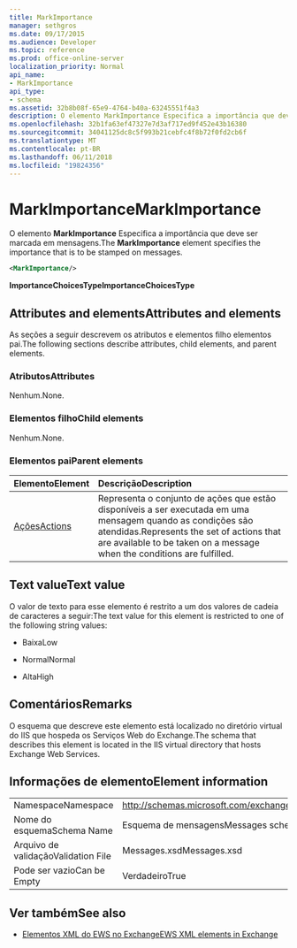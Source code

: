 ```yaml
---
title: MarkImportance
manager: sethgros
ms.date: 09/17/2015
ms.audience: Developer
ms.topic: reference
ms.prod: office-online-server
localization_priority: Normal
api_name:
- MarkImportance
api_type:
- schema
ms.assetid: 32b8b08f-65e9-4764-b40a-63245551f4a3
description: O elemento MarkImportance Especifica a importância que deve ser marcada em mensagens.
ms.openlocfilehash: 32b1fa63ef47327e7d3af717ed9f452e43b16380
ms.sourcegitcommit: 34041125dc8c5f993b21cebfc4f8b72f0fd2cb6f
ms.translationtype: MT
ms.contentlocale: pt-BR
ms.lasthandoff: 06/11/2018
ms.locfileid: "19824356"
---
```

# <a name="markimportance"></a><span data-ttu-id="4b57c-103">MarkImportance</span><span class="sxs-lookup"><span data-stu-id="4b57c-103">MarkImportance</span></span>

<span data-ttu-id="4b57c-104">O elemento **MarkImportance** Especifica a importância que deve ser marcada em mensagens.</span><span class="sxs-lookup"><span data-stu-id="4b57c-104">The **MarkImportance** element specifies the importance that is to be stamped on messages.</span></span> 
  
```XML
<MarkImportance/>
```

 <span data-ttu-id="4b57c-105">**ImportanceChoicesType**</span><span class="sxs-lookup"><span data-stu-id="4b57c-105">**ImportanceChoicesType**</span></span>
## <a name="attributes-and-elements"></a><span data-ttu-id="4b57c-106">Attributes and elements</span><span class="sxs-lookup"><span data-stu-id="4b57c-106">Attributes and elements</span></span>

<span data-ttu-id="4b57c-107">As seções a seguir descrevem os atributos e elementos filho elementos pai.</span><span class="sxs-lookup"><span data-stu-id="4b57c-107">The following sections describe attributes, child elements, and parent elements.</span></span>
  
### <a name="attributes"></a><span data-ttu-id="4b57c-108">Atributos</span><span class="sxs-lookup"><span data-stu-id="4b57c-108">Attributes</span></span>

<span data-ttu-id="4b57c-109">Nenhum.</span><span class="sxs-lookup"><span data-stu-id="4b57c-109">None.</span></span>
  
### <a name="child-elements"></a><span data-ttu-id="4b57c-110">Elementos filho</span><span class="sxs-lookup"><span data-stu-id="4b57c-110">Child elements</span></span>

<span data-ttu-id="4b57c-111">Nenhum.</span><span class="sxs-lookup"><span data-stu-id="4b57c-111">None.</span></span>
  
### <a name="parent-elements"></a><span data-ttu-id="4b57c-112">Elementos pai</span><span class="sxs-lookup"><span data-stu-id="4b57c-112">Parent elements</span></span>

|<span data-ttu-id="4b57c-113">**Elemento**</span><span class="sxs-lookup"><span data-stu-id="4b57c-113">**Element**</span></span>|<span data-ttu-id="4b57c-114">**Descrição**</span><span class="sxs-lookup"><span data-stu-id="4b57c-114">**Description**</span></span>|
|:-----|:-----|
|[<span data-ttu-id="4b57c-115">Ações</span><span class="sxs-lookup"><span data-stu-id="4b57c-115">Actions</span></span>](actions.md) <br/> |<span data-ttu-id="4b57c-116">Representa o conjunto de ações que estão disponíveis a ser executada em uma mensagem quando as condições são atendidas.</span><span class="sxs-lookup"><span data-stu-id="4b57c-116">Represents the set of actions that are available to be taken on a message when the conditions are fulfilled.</span></span>  <br/> |
   
## <a name="text-value"></a><span data-ttu-id="4b57c-117">Text value</span><span class="sxs-lookup"><span data-stu-id="4b57c-117">Text value</span></span>

<span data-ttu-id="4b57c-118">O valor de texto para esse elemento é restrito a um dos valores de cadeia de caracteres a seguir:</span><span class="sxs-lookup"><span data-stu-id="4b57c-118">The text value for this element is restricted to one of the following string values:</span></span>
  
- <span data-ttu-id="4b57c-119">Baixa</span><span class="sxs-lookup"><span data-stu-id="4b57c-119">Low</span></span>
    
- <span data-ttu-id="4b57c-120">Normal</span><span class="sxs-lookup"><span data-stu-id="4b57c-120">Normal</span></span>
    
- <span data-ttu-id="4b57c-121">Alta</span><span class="sxs-lookup"><span data-stu-id="4b57c-121">High</span></span>
    
## <a name="remarks"></a><span data-ttu-id="4b57c-122">Comentários</span><span class="sxs-lookup"><span data-stu-id="4b57c-122">Remarks</span></span>

<span data-ttu-id="4b57c-123">O esquema que descreve este elemento está localizado no diretório virtual do IIS que hospeda os Serviços Web do Exchange.</span><span class="sxs-lookup"><span data-stu-id="4b57c-123">The schema that describes this element is located in the IIS virtual directory that hosts Exchange Web Services.</span></span>
  
## <a name="element-information"></a><span data-ttu-id="4b57c-124">Informações de elemento</span><span class="sxs-lookup"><span data-stu-id="4b57c-124">Element information</span></span>

|||
|:-----|:-----|
|<span data-ttu-id="4b57c-125">Namespace</span><span class="sxs-lookup"><span data-stu-id="4b57c-125">Namespace</span></span>  <br/> |http://schemas.microsoft.com/exchange/services/2006/messages  <br/> |
|<span data-ttu-id="4b57c-126">Nome do esquema</span><span class="sxs-lookup"><span data-stu-id="4b57c-126">Schema Name</span></span>  <br/> |<span data-ttu-id="4b57c-127">Esquema de mensagens</span><span class="sxs-lookup"><span data-stu-id="4b57c-127">Messages schema</span></span>  <br/> |
|<span data-ttu-id="4b57c-128">Arquivo de validação</span><span class="sxs-lookup"><span data-stu-id="4b57c-128">Validation File</span></span>  <br/> |<span data-ttu-id="4b57c-129">Messages.xsd</span><span class="sxs-lookup"><span data-stu-id="4b57c-129">Messages.xsd</span></span>  <br/> |
|<span data-ttu-id="4b57c-130">Pode ser vazio</span><span class="sxs-lookup"><span data-stu-id="4b57c-130">Can be Empty</span></span>  <br/> |<span data-ttu-id="4b57c-131">Verdadeiro</span><span class="sxs-lookup"><span data-stu-id="4b57c-131">True</span></span>  <br/> |
   
## <a name="see-also"></a><span data-ttu-id="4b57c-132">Ver também</span><span class="sxs-lookup"><span data-stu-id="4b57c-132">See also</span></span>



- [<span data-ttu-id="4b57c-133">Elementos XML do EWS no Exchange</span><span class="sxs-lookup"><span data-stu-id="4b57c-133">EWS XML elements in Exchange</span></span>](ews-xml-elements-in-exchange.md)


